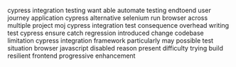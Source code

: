 cypress integration testing want able automate testing endtoend user journey application cypress alternative selenium run browser across multiple project moj cypress integration test consequence overhead writing test cypress ensure catch regression introduced change codebase limitation cypress integration framework particularly may possible test situation browser javascript disabled reason present difficulty trying build resilient frontend progressive enhancement